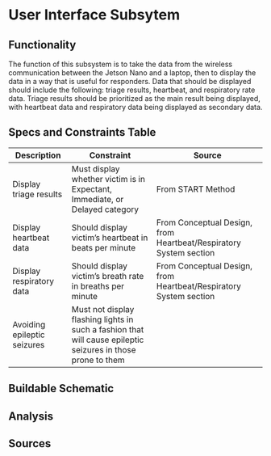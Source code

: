 # User Interface Subsytem

## Functionality

The function of this subsystem is to take the data from the wireless communication between the Jetson Nano and a laptop, then to display the data in a way that is useful for responders. Data that should be displayed should include the following: triage results, heartbeat, and respiratory rate data. Triage results should be prioritized as the main result being displayed, with heartbeat data and respiratory data being displayed as secondary data.

## Specs and Constraints Table

| Description | Constraint | Source |
|-------------|------------|--------|
| Display triage results | Must display whether victim is in Expectant, Immediate, or Delayed category | From START Method |
| Display heartbeat data | Should display victim’s heartbeat in beats per minute | From Conceptual Design, from Heartbeat/Respiratory System section |
| Display respiratory data | Should display victim’s breath rate in breaths per minute | From Conceptual Design, from Heartbeat/Respiratory System section |
| Avoiding epileptic seizures | Must not display flashing lights in such a fashion that will cause epileptic seizures in those prone to them |  |

## Buildable Schematic


## Analysis


## Sources
